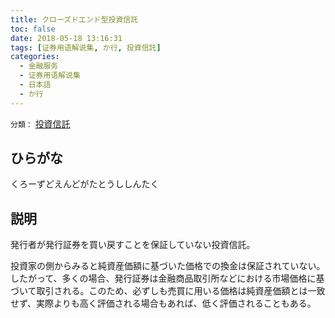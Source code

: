```yaml
---
title: クローズドエンド型投資信託
toc: false
date: 2018-05-18 13:16:31
tags: [证券用语解说集, か行, 投資信託]
categories:
  - 金融服务
  - 证券用语解说集
  - 日本語
  - か行
---
```


`分類：` [投資信託](/tags/投資信託/)

## ひらがな

くろーずどえんどがたとうししんたく

## 説明

発行者が発行証券を買い戻すことを保証していない投資信託。

投資家の側からみると純資産価額に基づいた価格での換金は保証されていない。したがって、多くの場合、発行証券は金融商品取引所などにおける市場価格に基づいて取引される。このため、必ずしも売買に用いる価格は純資産価額とは一致せず、実際よりも高く評価される場合もあれば、低く評価されることもある。
